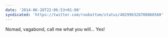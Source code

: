 ```yaml
---
date: '2014-06-28T22:06:53+01:00'
syndicated: 'https://twitter.com/roobottom/status/482996328700866560'
---
```

Nomad, vagabond, call me what you will... Yes!
